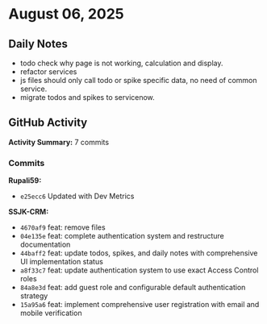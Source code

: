 ﻿# August 06, 2025

## Daily Notes

- todo check why page is not working, calculation and display.
- refactor services
- js files should only call todo or spike specific data, no need of common service.
- migrate todos and spikes to servicenow.


## GitHub Activity

**Activity Summary:** 7 commits

### Commits


**Rupali59:**
- `e25ecc6` Updated with Dev Metrics

**SSJK-CRM:**
- `4670af9` feat: remove files
- `04e135e` feat: complete authentication system and restructure documentation
- `44baff2` feat: update todos, spikes, and daily notes with comprehensive UI implementation status
- `a8f33c7` feat: update authentication system to use exact Access Control roles
- `84a8e3d` feat: add guest role and configurable default authentication strategy
- `15a95a6` feat: implement comprehensive user registration with email and mobile verification
